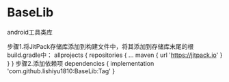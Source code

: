 # BaseLib

android工具类库

步骤1.将JitPack存储库添加到构建文件中，将其添加到存储库末尾的根build.gradle中：
	allprojects {
		repositories {
			...
			maven { url 'https://jitpack.io' }
		}
	}
步骤2.添加依赖项
	dependencies {
	        implementation 'com.github.lishiyu1810:BaseLib:Tag'
	}




